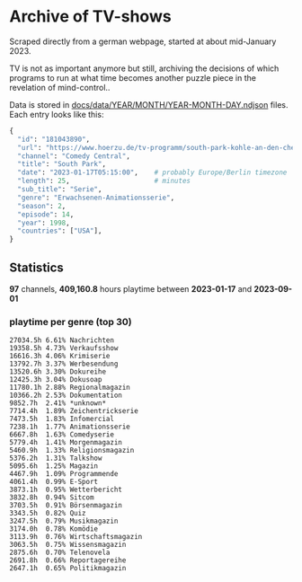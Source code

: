 # Archive of TV-shows

Scraped directly from a german webpage, started at about mid-January 2023.

TV is not as important anymore but still, archiving the decisions of which programs to run at what time
becomes another puzzle piece in the revelation of mind-control.. 

Data is stored in [docs/data/YEAR/MONTH/YEAR-MONTH-DAY.ndjson](docs/data/) files. 
Each entry looks like this:

```python
{
  "id": "181043890", 
  "url": "https://www.hoerzu.de/tv-programm/south-park-kohle-an-den-chefkoch/bid_181043890/", 
  "channel": "Comedy Central", 
  "title": "South Park", 
  "date": "2023-01-17T05:15:00",    # probably Europe/Berlin timezone 
  "length": 25,                     # minutes 
  "sub_title": "Serie", 
  "genre": "Erwachsenen-Animationsserie", 
  "season": 2, 
  "episode": 14, 
  "year": 1998, 
  "countries": ["USA"],
}
```

## Statistics

**97** channels, **409,160.8** hours playtime between **2023-01-17** and **2023-09-01**


### playtime per genre (top 30)

    27034.5h 6.61% Nachrichten
    19358.5h 4.73% Verkaufsshow
    16616.3h 4.06% Krimiserie
    13792.7h 3.37% Werbesendung
    13520.6h 3.30% Dokureihe
    12425.3h 3.04% Dokusoap
    11780.1h 2.88% Regionalmagazin
    10366.2h 2.53% Dokumentation
    9852.7h  2.41% *unknown*
    7714.4h  1.89% Zeichentrickserie
    7473.5h  1.83% Infomercial
    7238.1h  1.77% Animationsserie
    6667.8h  1.63% Comedyserie
    5779.4h  1.41% Morgenmagazin
    5460.9h  1.33% Religionsmagazin
    5376.2h  1.31% Talkshow
    5095.6h  1.25% Magazin
    4467.9h  1.09% Programmende
    4061.4h  0.99% E-Sport
    3873.1h  0.95% Wetterbericht
    3832.8h  0.94% Sitcom
    3703.5h  0.91% Börsenmagazin
    3343.5h  0.82% Quiz
    3247.5h  0.79% Musikmagazin
    3174.0h  0.78% Komödie
    3113.9h  0.76% Wirtschaftsmagazin
    3063.5h  0.75% Wissensmagazin
    2875.6h  0.70% Telenovela
    2691.8h  0.66% Reportagereihe
    2647.1h  0.65% Politikmagazin
